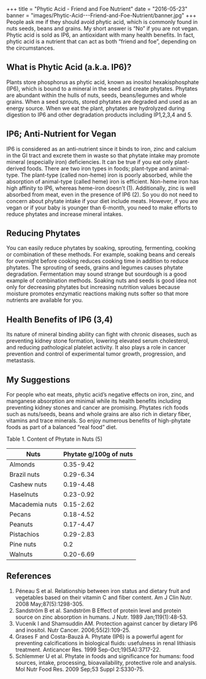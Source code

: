 +++
title  = "Phytic Acid - Friend and Foe Nutrient"
date   = "2016-05-23"
banner = "images/Phytic-Acid---Friend-and-Foe-Nutrient/banner.jpg"
+++
﻿People ask me if they should avoid phytic acid, which is commonly found in nuts seeds, beans and grains. My short answer is “No” if you are not vegan. Phytic acid is sold as IP6, an antioxidant with many health benefits. In fact, phytic acid is a nutrient that can act as both “friend and foe”, depending on the circumstances.
 
## What is Phytic Acid (a.k.a. IP6)?


Plants store phosphorus as phytic acid, known as inositol hexakisphosphate (IP6), which is bound to a mineral in the seed and create phytates. Phytates are abundant within the hulls of nuts, seeds, beans/legumes and whole grains. When a seed sprouts, stored phytates are degraded and used as an energy source. When we eat the plant, phytates are hydrolyzed during digestion to IP6 and other degradation products including IP1,2,3,4 and 5.
 
## IP6; Anti-Nutrient for Vegan


IP6 is considered as an anti-nutrient since it binds to iron, zinc and calcium in the GI tract and excrete them in waste so that phytate intake may promote mineral (especially iron) deficiencies. It can be true if you eat only plant-derived foods. There are two iron types in foods; plant-type and animal-type. The plant-type (called non-heme) iron is poorly absorbed, while the absorption of animal-type (called heme) iron is efficient. Non-heme iron has high affinity to IP6, whereas heme-iron doesn’t (1). Additionally, zinc is well absorbed from meat, even in the presence of IP6 (2). So you do not need to concern about phytate intake if your diet include meats. However, if you are vegan or if your baby is younger than 6-month, you need to make efforts to reduce phytates and increase mineral intakes.
 
## Reducing Phytates


You can easily reduce phytates by soaking, sprouting, fermenting, cooking or combination of these methods. For example, soaking beans and cereals for overnight before cooking reduces cooking time in addition to reduce phytates. The sprouting of seeds, grains and legumes causes phytate degradation. Fermentation may sound strange but sourdough is a good example of combination methods. Soaking nuts and seeds is good idea not only for decreasing phytates but increasing nutrition values because moisture promotes enzymatic reactions making nuts softer so that more nutrients are available for you. 
 
## Health Benefits of IP6 (3,4)


Its nature of mineral binding ability can fight with chronic diseases, such as preventing kidney stone formation, lowering elevated serum cholesterol, and reducing pathological platelet activity. It also plays a role in cancer prevention and control of experimental tumor growth, progression, and metastasis.
 
## My Suggestions


For people who eat meats, phytic acid’s negative effects on iron, zinc, and manganese absorption are minimal while its health benefits including preventing kidney stones and cancer are promising. Phytates rich foods such as nuts/seeds, beans and whole grains are also rich in dietary fiber, vitamins and trace minerals. So enjoy numerous benefits of high-phytate foods as part of a balanced “real food” diet.
 
Table 1. Content of Phytate in Nuts (5)


Nuts           | Phytate g/100g of nuts
----           | ---
Almonds        | 0.35-9.42
Brazil nuts    | 0.29-6.34
Cashew nuts    | 0.19-4.48
Haselnuts      | 0.23-0.92
Macademia nuts | 0.15-2.62
Pecans         | 0.18-4.52
Peanuts        | 0.17-4.47
Pistachios     | 0.29-2.83
Pine nuts      | 0.2
Walnuts        | 0.20-6.69


## References


1. Péneau S et al. Relationship between iron status and dietary fruit and vegetables based on their vitamin C and fiber content. Am J Clin Nutr. 2008 May;87(5):1298-305.
2. Sandström B et al. Sandström B Effect of protein level and protein source on zinc absorption in humans. J Nutr. 1989 Jan;119(1):48-53.
3. Vucenik I and Shamsuddin AM. Protection against cancer by dietary IP6 and inositol. Nutr Cancer. 2006;55(2):109-25.
4. Grases F and Costa-Bauzá A. Phytate (IP6) is a powerful agent for preventing calcifications in biological fluids: usefulness in renal lithiasis treatment. Anticancer Res. 1999 Sep-Oct;19(5A):3717-22.
5. Schlemmer U et al. Phytate in foods and significance for humans: food sources, intake, processing, bioavailability, protective role and analysis. Mol Nutr Food Res. 2009 Sep;53 Suppl 2:S330-75.